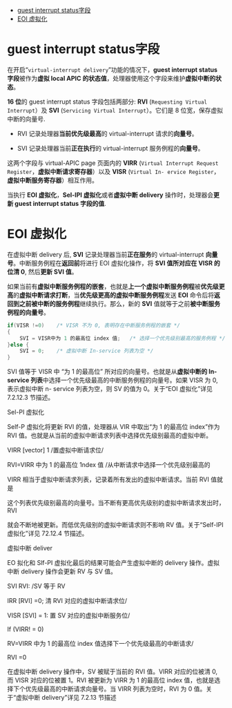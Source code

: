 
<!-- @import "[TOC]" {cmd="toc" depthFrom=1 depthTo=6 orderedList=false} -->

<!-- code_chunk_output -->

- [guest interrupt status字段](#guest-interrupt-status字段)
- [EOI 虚拟化](#eoi-虚拟化)

<!-- /code_chunk_output -->

# guest interrupt status字段

在开启“`virtual-interrupt delivery`”功能的情况下，**guest interrupt status 字段**被作为**虚拟 local APIC 的状态值**，处理器使用这个字段来维护**虚拟中断的状态**。

**16 位**的 guest interrupt status 字段包括两部分: **RVI** (`Requesting Virtual Interrupt`）及 **SVI** (`Servicing Virtual Interrupt`）。它们是 8 位宽，保存虚拟中断的向量号.

* RVI 记录处理器**当前优先级最高**的 virtual-interrupt 请求的**向量号**。

* SVI 记录处理器当前**正在执行**的 virtual-interrupt 服务例程的**向量号**。

这两个字段与 virtual-APIC page 页面内的 **VIRR** (`Virtual Interrupt Request Register`，**虚拟中断请求寄存器**）以及 **VISR** (`Virtual In- ervice Register`，**虚拟中断服务寄存器**）相互作用。

当执行 **EOI 虚拟化**，**Sel-IPI 虚拟化**或者**虚拟中断 delivery** 操作时，处理器会**更新 guest interrupt status 字段的值**.

# EOI 虚拟化

在虚拟中断 delivery 后, **SVI** 记录处理器当前**正在服务**的 virtual-interrupt **向量号**。中断服务例程在**返回前**将进行 EOI 虚拟化操作，将 **SVI 值所对应在 VISR 的位清 0**, 然后**更新 SVI 值**。

如果当前有**虚拟中断服务例程的嵌套**，也就是**上一个虚拟中断服务例程**被**优先级更高**的**虚拟中断请求打断**，当**优先级更高的虚拟中断服务例程**发送 **EOI** 命令后将**返回到之前被中断的服务例程**继续执行。那么，新的 **SVI** 值就等于之前**被中断服务例程的向量号**。

```cpp
if(VISR !=0)    /* VISR 不为 0, 表明存在中断服务例程的嵌套 */
{
    SVI = VISR中为 1 的最高位 index 值;   /* 选择一个优先级别最高的服务例程 */
}else {
    SVI = 0;    /* 虚拟中断 In-service 列表为空 */
}
```

SVI 值等于 VISR 中 “为 1 的最高位” 所对应的向量号。也就是从**虚拟中断的 In-service 列表**中选择一个优先级最高的中断服务例程的向量号。如果 VISR 为 0, 表示虚拟中断 n- service 列表为空，则 SV 的值为 0。关于“EOI 虚拟化”详见 7.2.12.3 节描述。

Sel-PI 虚拟化

Self-P 虚拟化将更新 RVI 的值，处理器从 VIR 中取出“为 1 的最高位 index”作为 RVI 值。也就是从当前的虚拟中断请求列表中选择优先级别最高的虚拟中断。

 VIRR [vector] 1 /置虚拟中断请求位/

RVI=VIRR 中为 1 的最高位 1ndex 值 /从中断请求中选择一个优先级别最高的

VIRR 相当于虚拟中断请求列表，记录着所有发出的虚拟中断请求。当前 RVI 值就是

这个列表优先级别最高的向量号。当不断有更高优先级别的虚拟中断请求发出时，RVI

就会不断地被更新。而低优先级别的虚拟中断请求则不影响 RV 值。关于“Self-IPI 虚拟化”详见 72.12.4 节描述。

虚拟中断 deliver

EO 拟化和 Slf-PI 虚拟化最后的结果可能会产生虚拟中断的 delivery 操作。虚拟中断 delivery 操作会更新 RV 与 SV 值。

 SVI RVI: /SV 等于 RV

 IRR [RVI] =0; 清 RVI 对应的虚拟中断请求位/

 VISR [SVI] = 1: 置 SV 对应的虚拟中断服务位/

 If  (VIRR! = 0)

RV=VIRR 中为 1 的最高位 index 值选择下一个优先级最高的中断请求/

 RVI =0

在虚拟中断 delivery 操作中，SV 被赋于当前的 RVI 值。VIRR 对应的位被清 0, 而 VISR 对应的位被置 1。RVI 被更新为 VIRR 为 1 的最高位 index 值，也就是选择下个优先级最高的中断请求向量号。当 VIRR 列表为空时，RVI 为 0 值。关于“虚拟中断  delivery”详见 7.2.13 节描述